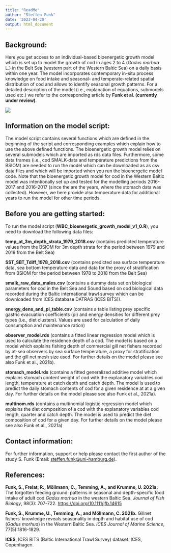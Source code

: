 ```yaml
---
title: "ReadMe"
author: "Steffen Funk"
date: '2023-04-20'
output: html_document
---
```


## Background:
Here you get access to an individual-based bioenergetic growth model which is set up to model the growth of cod in ages 2 to 4 (*Gadus morhua* L.) in the Belt Sea (western part of the Western Baltic Sea) on a daily basis within one year. The model incorporates contemporary in-situ process knowledge on food intake and seasonal- and temperate-related spatial distribution of cod and allows to identify seasonal growth patterns. For a detailed description of the model (i.e., explanation of equations, submodels used etc.) we refer to the corresponding article by **Funk et al. (currently under review)**.

![](images/figure1_proto.png?raw=true)

## Information on the model script:
The model script contains several functions which are defined in the beginning of the script and corresponding examples which explain how to use the above defined functions.
The bioenergetic growth model relies on several submodels which are imported as rds data files. Furthermore, some data frames (i.e., cod SMALK-data and temperature predictions from the BSIOM) are needed to run the model which can be downloaded as as csv data files and which will be imported when you run the bioenergetic model code.
Note that the bioenergetic growth model for cod in the Western Baltic model was intentionally set up and tested for the modelling periods 2016-2017 and 2016-2017 (since the are the years, where the stomach data was collected). However, we here provide also temperature data for additional years to run the model for other time periods. 


## Before you are getting started:
To run the model script (**WBC_bioenergetic_growth_model_v1_0.R**), you need to download the following data files:

**temp_at_3m_depth_strata_1979_2018.csv** (contains predicted temperature values from the BSIOM for 3m depth strata for the period between 1979 and 2018 from the Belt Sea)

**SST_SBT_Tdiff_1978_2018.csv** (contains predicted sea surface temperature data, sea bottom temperature data and data for the proxy of stratification from BSIOM for the period between 1978 to 2018 from the Belt Sea)

**smalk_raw_data_males.csv** (contains a dummy data set on biological parameters for cod in the Belt Sea and Sound based on cod biological data recorded during the Baltic international trawl survey which can be downloaded from ICES database DATRAS (ICES BITS)).

**energy_dens_and_pi_table.csv** (contains a table listing prey specific gastric evacuation coefficients (pi) and energy densities for different prey types (i.e., diet clusters). Values are used for calculation of daily consumption and maintenance ration)

**observer_model.rds** (contains a fitted linear regression model which is used to calculate the residence depth of a cod. The model is based on a model which explains fishing depth of commercial gill net fishers recorded by at-sea observers by sea surface temperature, a proxy for stratification and the gill net mesh size used. For further details on the model please see also Funk et al., 2021b).

**stomach_model.rds** (contains a fitted generalized additive model which explains stomach content weight of cod with the explanatory variables cod length, temperature at catch depth and catch depth. The model is used to predict the daily stomach contents of cod for a given residence at at a given day. For further details on the model please see also Funk et al., 2021a).

**multinom.rds** (contains a multinomial logistic regression model which explains the diet composition of a cod with the explanatory variables cod length, quarter and catch depth. The model is used to predict the diet composition of cod for a given day. For further details on the model please see also Funk et al., 2021a)


## Contact information:
For further information, support or help please contact the first author of the study S. Funk (Email: steffen.funk@uni-hamburg.de).

## References:
**Funk, S., Frelat, R., Möllmann, C., Temming, A., and Krumme, U. 2021a.** The forgotten feeding ground: patterns in seasonal and depth-specific food intake of adult cod *Gadus morhua* in the western Baltic Sea. *Journal of Fish Biology*, 98(3): 707-722. https://doi.org/10.1111/jfb.14615

**Funk, S., Krumme, U., Temming, A., and Möllmann, C. 2021b.** Gillnet fishers‘ knowledge reveals seasonality in depth and habitat use of cod (*Gadus morhua*) in the Western Baltic Sea. *ICES Journal of Marine Science*, 77(5):1816-1829.

**ICES**, ICES BITS (Baltic International Trawl Survey) dataset. ICES, Copenhagen.





